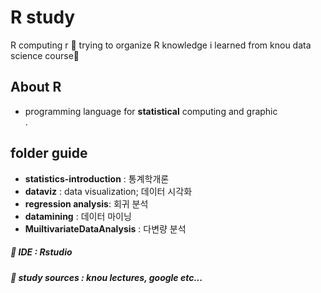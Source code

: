 # R study
R computing r
🌟 trying to organize R knowledge i learned from knou data science course🌟 

About R
-------
* programming language for __statistical__ computing and graphic   
.   

folder guide
-------
* __statistics-introduction__ : 통계학개론  
* __dataviz__ : data visualization; 데이터 시각화   
* __regression analysis__: 회귀 분석
* __datamining__ : 데이터 마이닝
* __MuiltivariateDataAnalysis__ : 다변량 분석

##### 📌 IDE : Rstudio
##### 📌 study sources : knou lectures, google etc...

